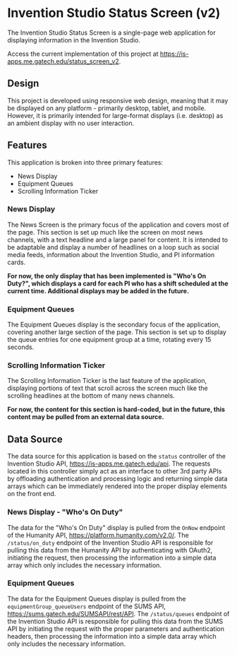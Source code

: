 # Invention Studio Status Screen (v2)
The Invention Studio Status Screen is a single-page web application for displaying information in the Invention Studio.

Access the current implementation of this project at https://is-apps.me.gatech.edu/status_screen_v2.

## Design
This project is developed using responsive web design, meaning that it may be displayed on any platform - primarily desktop, tablet, and mobile. However, it is primarily intended for large-format displays (i.e. desktop) as an ambient display with no user interaction.

## Features
This application is broken into three primary features:
- News Display
- Equipment Queues
- Scrolling Information Ticker

### News Display
The News Screen is the primary focus of the application and covers most of the page. This section is set up much like the screen on most news channels, with a text headline and a large panel for content. It is intended to be adaptable and display a number of headlines on a loop such as social media feeds, information about the Invention Studio, and PI information cards.

**For now, the only display that has been implemented is "Who's On Duty?", which displays a card for each PI who has a shift scheduled at the current time. Additional displays may be added in the future.**

### Equipment Queues
The Equipment Queues display is the secondary focus of the application, covering another large section of the page. This section is set up to display the queue entries for one equipment group at a time, rotating every 15 seconds.

### Scrolling Information Ticker
The Scrolling Information Ticker is the last feature of the application, displaying portions of text that scroll across the screen much like the scrolling headlines at the bottom of many news channels.

**For now, the content for this section is hard-coded, but in the future, this content may be pulled from an external data source.**

## Data Source
The data source for this application is based on the `status` controller of the Invention Studio API, https://is-apps.me.gatech.edu/api. The requests located in this controller simply act as an interface to other 3rd party APIs by offloading authentication and processing logic and returning simple data arrays which can be immediately rendered into the proper display elements on the front end.

### News Display - "Who's On Duty"
The data for the "Who's On Duty" display is pulled from the `OnNow` endpoint of the Humanity API, https://platform.humanity.com/v2.0/. The `/status/on_duty` endpoint of the Invention Studio API is responsible for pulling this data from the Humanity API by authenticating with OAuth2, initiating the request, then processing the information into a simple data array which only includes the necessary information.

### Equipment Queues
The data for the Equipment Queues display is pulled from the `equipmentGroup_queueUsers` endpoint of the SUMS API, https://sums.gatech.edu/SUMSAPI/rest/API. The `/status/queues` endpoint of the Invention Studio API is responsible for pulling this data from the SUMS API by initiating the request with the proper parameters and authentication headers, then processing the information into a simple data array which only includes the necessary information.
